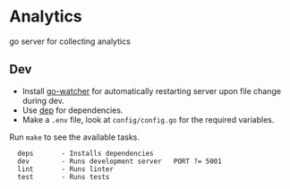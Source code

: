 # Analytics

go server for collecting analytics

## Dev

- Install [go-watcher](https://github.com/canthefason/go-watcher) for automatically restarting server upon file change during dev.
- Use [dep](https://github.com/golang/dep) for dependencies.
- Make a `.env` file, look at `config/config.go` for the required variables.

Run `make` to see the available tasks.

```
  deps       - Installs dependencies
  dev        - Runs development server   PORT ?= 5001
  lint       - Runs linter
  test       - Runs tests
```
